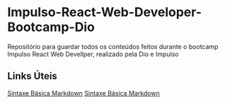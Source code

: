 # Impulso-React-Web-Developer-Bootcamp-Dio
Repositório para guardar todos os conteúdos feitos durante o bootcamp Impulso React Web Devellper, realizado pela Dio e Impulso

## Links Úteis
[Sintaxe Básica Markdown](https://web.digitalinnovation.one/home)
[Sintaxe Básica Markdown](https://impulso.network/)

